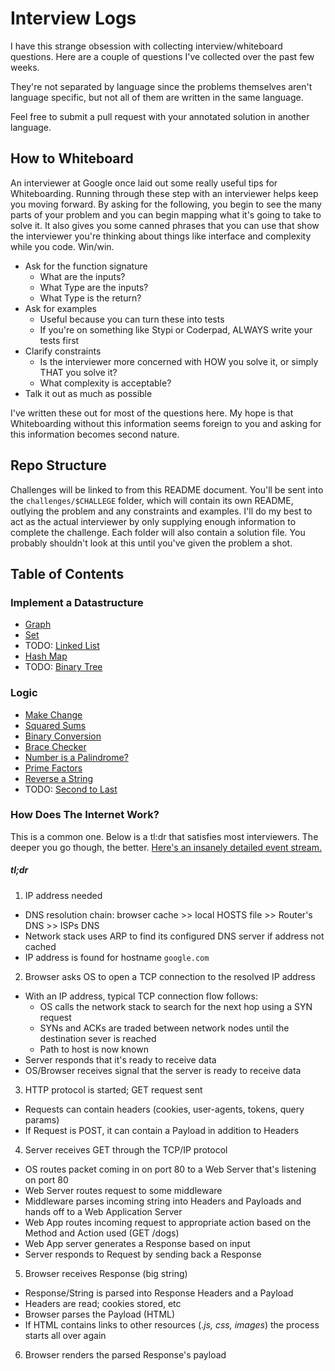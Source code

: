 # Interview Logs

I have this strange obsession with collecting interview/whiteboard questions. Here are a couple of questions I've collected over the past few weeks.

They're not separated by language since the problems themselves aren't language specific, but not all of them are written in the same language.

Feel free to submit a pull request with your annotated solution in another language.


## How to Whiteboard

An interviewer at Google once laid out some really useful tips for Whiteboarding. Running through these step with an interviewer helps keep you moving forward. By asking for the following, you begin to see the many parts of your problem and you can begin mapping what it's going to take to solve it. It also gives you some canned phrases that you can use that show the interviewer you're thinking about things like interface and complexity while you code. Win/win.

- Ask for the function signature
  - What are the inputs?
  - What Type are the inputs?
  - What Type is the return?
- Ask for examples
  - Useful because you can turn these into tests
  - If you're on something like Stypi or Coderpad, ALWAYS write your tests first
- Clarify constraints
  - Is the interviewer more concerned with HOW you solve it, or simply THAT you solve it?
  - What complexity is acceptable?
- Talk it out as much as possible

I've written these out for most of the questions here. My hope is that Whiteboarding without this information seems foreign to you and asking for this information becomes second nature.


## Repo Structure

Challenges will be linked to from this README document. You'll be sent into the `challenges/$CHALLEGE` folder, which will contain its own README, outlying the problem and any constraints and examples. I'll do my best to act as the actual interviewer by only supplying enough information to complete the challenge. Each folder will also contain a solution file. You probably shouldn't look at this until you've given the problem a shot.


## Table of Contents

### Implement a Datastructure
- [Graph](./questions/implement_a_graph)
- [Set](./questions/implement_a_set)
- TODO: [Linked List](./questions/implement_a_linked_list)
- [Hash Map](./questions/implement_a_hash)
- TODO: [Binary Tree](./questions/binaryTree)

### Logic
- [Make Change](./questions/makeChange)
- [Squared Sums](./questions/squaredSum)
- [Binary Conversion](./questions/binary_conversion)
- [Brace Checker](./questions/brace_checker)
- [Number is a Palindrome?](./questions/palindrome_number)
- [Prime Factors](./questions/prime_factors)
- [Reverse a String](./questions/reverse_a_string)
- TODO: [Second to Last](./questions/second_to_last)

### How Does The Internet Work?

This is a common one. Below is a tl:dr that satisfies most interviewers. The deeper you go though, the better. [Here's an insanely detailed event stream.](https://github.com/alex/what-happens-when)

##### tl;dr
1. IP address needed
  - DNS resolution chain: browser cache >> local HOSTS file >> Router's DNS >> ISPs DNS
  - Network stack uses ARP to find its configured DNS server if address not cached
  - IP address is found for hostname `google.com`

2. Browser asks OS to open a TCP connection to the resolved IP address
  - With an IP address, typical TCP connection flow follows:
    - OS calls the network stack to search for the next hop using a SYN request
    - SYNs and ACKs are traded between network nodes until the destination sever is reached
    - Path to host is now known
  - Server responds that it's ready to receive data
  - OS/Browser receives signal that the server is ready to receive data

3. HTTP protocol is started; GET request sent
  - Requests can contain headers (cookies, user-agents, tokens, query params)
  - If Request is POST, it can contain a Payload in addition to Headers

4. Server receives GET through the TCP/IP protocol
  - OS routes packet coming in on port 80 to a Web Server that's listening on port 80
  - Web Server routes request to some middleware
  - Middleware parses incoming string into Headers and Payloads and hands off to a Web Application Server
  - Web App routes incoming request to appropriate action based on the Method and Action used (GET /dogs)
  - Web App server generates a Response based on input
  - Server responds to Request by sending back a Response

5. Browser receives Response (big string)
  - Response/String is parsed into Response Headers and a Payload
  - Headers are read; cookies stored, etc
  - Browser parses the Payload (HTML)
  - If HTML contains links to other resources (*.js, css, images*) the process starts all over again

6. Browser renders the parsed Response's payload
